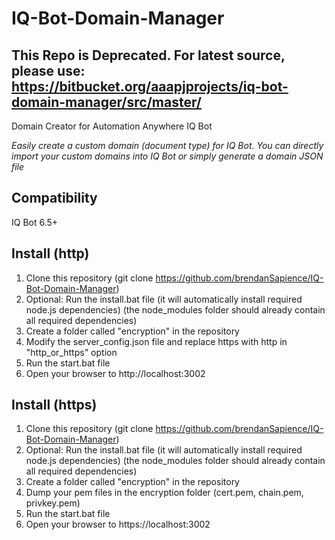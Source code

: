 # IQ-Bot-Domain-Manager



## This Repo is Deprecated. For latest source, please use: https://bitbucket.org/aaapjprojects/iq-bot-domain-manager/src/master/






Domain Creator for Automation Anywhere IQ Bot

_Easily create a custom domain (document type) for IQ Bot. You can directly import your custom domains into IQ Bot or simply generate a domain JSON file_

## Compatibility

IQ Bot 6.5+

## Install (http)

1. Clone this repository (git clone https://github.com/brendanSapience/IQ-Bot-Domain-Manager)
2. Optional: Run the install.bat file (it will automatically install required node.js dependencies)
(the node_modules folder should already contain all required dependencies)
3. Create a folder called "encryption" in the repository
4. Modify the server_config.json file and replace https with http in "http_or_https" option
5. Run the start.bat file
6. Open your browser to http://localhost:3002

## Install (https)

1. Clone this repository (git clone https://github.com/brendanSapience/IQ-Bot-Domain-Manager)
2. Optional: Run the install.bat file (it will automatically install required node.js dependencies)
(the node_modules folder should already contain all required dependencies)
3. Create a folder called "encryption" in the repository
4. Dump your pem files in the encryption folder (cert.pem, chain.pem, privkey.pem)
5. Run the start.bat file
6. Open your browser to https://localhost:3002




